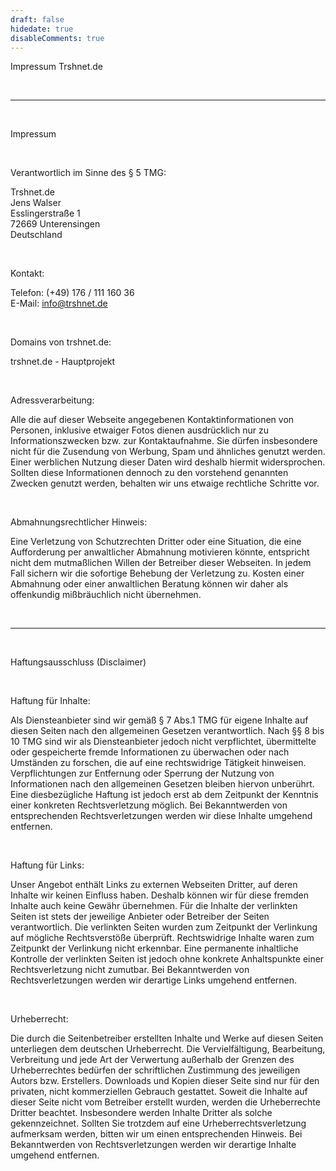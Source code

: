 ```yaml
---
draft: false
hidedate: true
disableComments: true
---
```


<div class="überschrift1">
  <p>Impressum Trshnet.de</p>
</div>

<p>&nbsp;</p>
<hr>
<p>&nbsp;</p>

<div class="überschrift2">
  <p>Impressum</p>
</div>

<p>&nbsp;</p>

<div class="überschrift3">
  <p>Verantwortlich im Sinne des § 5 TMG:</p>
</div>

Trshnet.de<br>
Jens Walser<br>
Esslingerstraße 1<br>
72669 Unterensingen<br>
Deutschland<br>

<p>&nbsp;</p>

<div class="überschrift3">
  <p>Kontakt:</p>
</div>

Telefon: (+49) 176 / 111 160 36<br>
E-Mail: info@trshnet.de<br>

<p>&nbsp;</p>

<div class="überschrift3">
  <p>Domains von trshnet.de:</p>
</div>

trshnet.de - Hauptprojekt<br>

<p>&nbsp;</p>

<div class="überschrift3">
  <p>Adressverarbeitung:</p>
</div>

Alle die auf dieser Webseite angegebenen Kontaktinformationen von Personen,
inklusive etwaiger Fotos dienen ausdrücklich nur zu Informationszwecken bzw.
zur Kontaktaufnahme. Sie dürfen insbesondere nicht für die Zusendung von Werbung,
Spam und ähnliches genutzt werden. Einer werblichen Nutzung dieser Daten wird
deshalb hiermit widersprochen. Sollten diese Informationen dennoch zu den vorstehend
genannten Zwecken genutzt werden, behalten wir uns etwaige rechtliche Schritte vor.

<p>&nbsp;</p>

<div class="überschrift3">
  <p>Abmahnungsrechtlicher Hinweis:</p>
</div>

Eine Verletzung von Schutzrechten Dritter oder eine Situation, die eine Aufforderung
per anwaltlicher Abmahnung motivieren könnte, entspricht nicht dem mutmaßlichen
Willen der Betreiber dieser Webseiten. In jedem Fall sichern wir die sofortige Behebung
der Verletzung zu. Kosten einer Abmahnung oder einer anwaltlichen Beratung können wir
daher als offenkundig mißbräuchlich nicht übernehmen.

<p>&nbsp;</p>
<hr>
<p>&nbsp;</p>

<div class="überschrift2">
  <p>Haftungsausschluss (Disclaimer)</p>
</div>

<p>&nbsp;</p>

<div class="überschrift3">
  <p>Haftung für Inhalte:</p>
</div>

Als Diensteanbieter sind wir gemäß § 7 Abs.1 TMG für eigene Inhalte auf diesen Seiten
nach den allgemeinen Gesetzen verantwortlich. Nach §§ 8 bis 10 TMG sind wir als Diensteanbieter
jedoch nicht verpflichtet, übermittelte oder gespeicherte fremde Informationen zu
überwachen oder nach Umständen zu forschen, die auf eine rechtswidrige Tätigkeit hinweisen.
Verpflichtungen zur Entfernung oder Sperrung der Nutzung von Informationen nach den
allgemeinen Gesetzen bleiben hiervon unberührt. Eine diesbezügliche Haftung ist jedoch erst
ab dem Zeitpunkt der Kenntnis einer konkreten Rechtsverletzung möglich. Bei Bekanntwerden
von entsprechenden Rechtsverletzungen werden wir diese Inhalte umgehend entfernen.

<p>&nbsp;</p>
<div class="überschrift3">
  <p>Haftung für Links:</p>
</div>

Unser Angebot enthält Links zu externen Webseiten Dritter, auf deren Inhalte wir keinen
Einfluss haben. Deshalb können wir für diese fremden Inhalte auch keine Gewähr übernehmen.
Für die Inhalte der verlinkten Seiten ist stets der jeweilige Anbieter oder Betreiber der
Seiten verantwortlich. Die verlinkten Seiten wurden zum Zeitpunkt der Verlinkung auf mögliche
Rechtsverstöße überprüft. Rechtswidrige Inhalte waren zum Zeitpunkt der Verlinkung nicht erkennbar.
Eine permanente inhaltliche Kontrolle der verlinkten Seiten ist jedoch ohne konkrete
Anhaltspunkte einer Rechtsverletzung nicht zumutbar. Bei Bekanntwerden von Rechtsverletzungen
werden wir derartige Links umgehend entfernen.
<p>&nbsp;</p>

<div class="überschrift3">
  <p>Urheberrecht:</p>
</div>

Die durch die Seitenbetreiber erstellten Inhalte und Werke auf diesen Seiten unterliegen
dem deutschen Urheberrecht. Die Vervielfältigung, Bearbeitung, Verbreitung und jede Art der
Verwertung außerhalb der Grenzen des Urheberrechtes bedürfen der schriftlichen Zustimmung des
jeweiligen Autors bzw. Erstellers. Downloads und Kopien dieser Seite sind nur für den privaten,
nicht kommerziellen Gebrauch gestattet. Soweit die Inhalte auf dieser Seite nicht vom Betreiber
erstellt wurden, werden die Urheberrechte Dritter beachtet. Insbesondere werden Inhalte Dritter
als solche gekennzeichnet. Sollten Sie trotzdem auf eine Urheberrechtsverletzung aufmerksam werden, bitten wir um einen entsprechenden Hinweis. Bei Bekanntwerden von Rechtsverletzungen werden wir derartige Inhalte umgehend entfernen.
